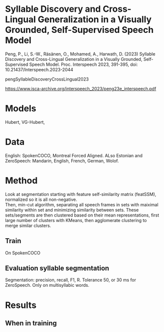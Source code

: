 #  Syllable Discovery and Cross-Lingual Generalization in a Visually Grounded, Self-Supervised Speech Model

Peng, P., Li, S.-W., Räsänen, O., Mohamed, A., Harwath, D. (2023) Syllable Discovery and Cross-Lingual Generalization in a Visually Grounded, Self-Supervised Speech Model. Proc. Interspeech 2023, 391-395, doi: 10.21437/Interspeech.2023-2044

pengSyllableDiscoveryCrossLingual2023

https://www.isca-archive.org/interspeech_2023/peng23e_interspeech.pdf

# Models
Hubert, VG-Hubert,

# Data
English: SpokenCOCO, Montreal Forced Aligned.
ALso Estonian and ZeroSpeech: Mandarin, English, French, German, Wolof.


# Method
Look at segmentation starting with feature self-similarity matrix (featSSM), normalized so it is all non-negative.  
Then, min-cut algorithm, separating all speech frames in sets with maiximal similarity within set and minimizing similarity between sets.
These sets/segments are then clustered based on their mean representations, first large number of clusters with KMeans, then agglomerate clustering to merge similar clusters.

## Train
On SpokenCOCO
## Evaluation syllable segmentation
Segmentation: precision, recall, F1, R. Tolerance 50, or 30 ms for ZeroSpeech.
Only on multisyllabic words.

# Results

## When in training
